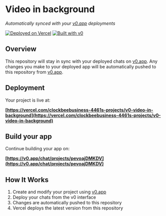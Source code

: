 # Video in background

*Automatically synced with your [v0.app](https://v0.app) deployments*

[![Deployed on Vercel](https://img.shields.io/badge/Deployed%20on-Vercel-black?style=for-the-badge&logo=vercel)](https://vercel.com/clockbeebusiness-4461s-projects/v0-video-in-background)
[![Built with v0](https://img.shields.io/badge/Built%20with-v0.app-black?style=for-the-badge)](https://v0.app/chat/projects/pevoajDMKDV)

## Overview

This repository will stay in sync with your deployed chats on [v0.app](https://v0.app).
Any changes you make to your deployed app will be automatically pushed to this repository from [v0.app](https://v0.app).

## Deployment

Your project is live at:

**[https://vercel.com/clockbeebusiness-4461s-projects/v0-video-in-background](https://vercel.com/clockbeebusiness-4461s-projects/v0-video-in-background)**

## Build your app

Continue building your app on:

**[https://v0.app/chat/projects/pevoajDMKDV](https://v0.app/chat/projects/pevoajDMKDV)**

## How It Works

1. Create and modify your project using [v0.app](https://v0.app)
2. Deploy your chats from the v0 interface
3. Changes are automatically pushed to this repository
4. Vercel deploys the latest version from this repository
